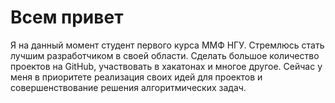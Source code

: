 # Всем привет
Я на данный момент студент первого курса ММФ НГУ. Стремлюсь стать лучшим разработчиком в своей области. Сделать большое количество проектов на GitHub, участвовать в хакатонах и многое другое.
Сейчас у меня в приоритете реализация своих идей для проектов и совершенствование решения алгоритмических задач.
